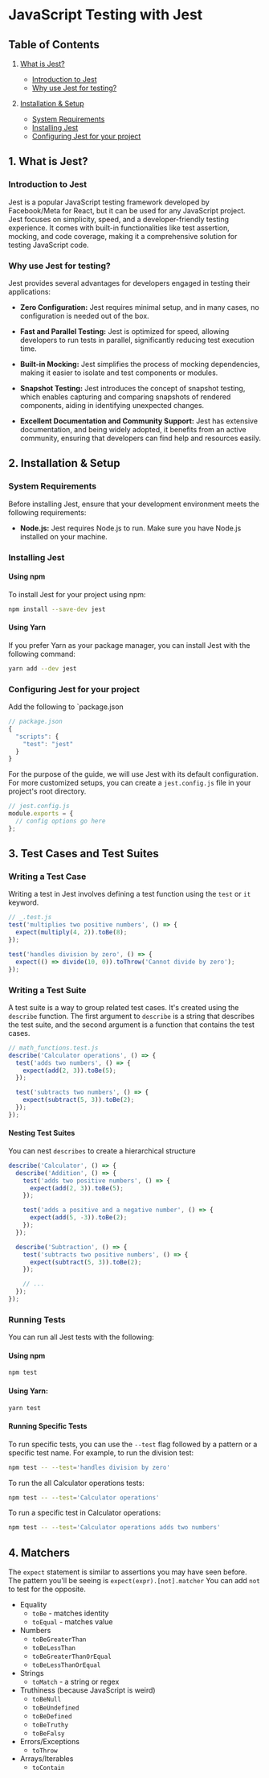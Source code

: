 # JavaScript Testing with Jest

## Table of Contents
1. [What is Jest?](#1-what-is-jest)
   - [Introduction to Jest](#introduction-to-jest)
   - [Why use Jest for testing?](#why-use-jest-for-testing)

2. [Installation & Setup](#2-installation--setup)
   - [System Requirements](#system-requirements)
   - [Installing Jest](#installing-jest)
   - [Configuring Jest for your project](#configuring-jest-for-your-project)

## 1. What is Jest?

### Introduction to Jest
Jest is a popular JavaScript testing framework developed by Facebook/Meta for React, but it can be used for any JavaScript project. Jest focuses on simplicity, speed, and a developer-friendly testing experience. It comes with built-in functionalities like test assertion, mocking, and code coverage, making it a comprehensive solution for testing JavaScript code.

### Why use Jest for testing?
Jest provides several advantages for developers engaged in testing their applications:

- **Zero Configuration:** Jest requires minimal setup, and in many cases, no configuration is needed out of the box.
  
- **Fast and Parallel Testing:** Jest is optimized for speed, allowing developers to run tests in parallel, significantly reducing test execution time.

- **Built-in Mocking:** Jest simplifies the process of mocking dependencies, making it easier to isolate and test components or modules.

- **Snapshot Testing:** Jest introduces the concept of snapshot testing, which enables capturing and comparing snapshots of rendered components, aiding in identifying unexpected changes.

- **Excellent Documentation and Community Support:** Jest has extensive documentation, and being widely adopted, it benefits from an active community, ensuring that developers can find help and resources easily.

## 2. Installation & Setup

### System Requirements
Before installing Jest, ensure that your development environment meets the following requirements:

- **Node.js:** Jest requires Node.js to run. Make sure you have Node.js installed on your machine.

### Installing Jest
#### Using npm
To install Jest for your project using npm:

```bash
npm install --save-dev jest
```
#### Using Yarn
If you prefer Yarn as your package manager, you can install Jest with the following command:

```bash
yarn add --dev jest
```

### Configuring Jest for your project
Add the following to `package.json
```javascript
// package.json
{
  "scripts": {
    "test": "jest"
  }
}
```

For the purpose of the guide, we will use Jest with its default configuration. For more customized setups, you can create a `jest.config.js` file in your project's root directory. 

```javascript
// jest.config.js
module.exports = {
  // config options go here
};
```

## 3. Test Cases and Test Suites

### Writing a Test Case

Writing a test in Jest involves defining a test function using the `test` or `it` keyword. 

```javascript
// _.test.js
test('multiplies two positive numbers', () => {
  expect(multiply(4, 2)).toBe(8);
});

test('handles division by zero', () => {
  expect(() => divide(10, 0)).toThrow('Cannot divide by zero');
});
```

### Writing a Test Suite

A test suite is a way to group related test cases. It's created using the `describe` function. The first argument to `describe` is a string that describes the test suite, and the second argument is a function that contains the test cases.

```javascript
// math_functions.test.js
describe('Calculator operations', () => {
  test('adds two numbers', () => {
    expect(add(2, 3)).toBe(5);
  });

  test('subtracts two numbers', () => {
    expect(subtract(5, 3)).toBe(2);
  });
});
```

#### Nesting Test Suites
You can nest `describes` to create a hierarchical structure
```javascript
describe('Calculator', () => {
  describe('Addition', () => {
    test('adds two positive numbers', () => {
      expect(add(2, 3)).toBe(5);
    });

    test('adds a positive and a negative number', () => {
      expect(add(5, -3)).toBe(2);
    });
  });

  describe('Subtraction', () => {
    test('subtracts two positive numbers', () => {
      expect(subtract(5, 3)).toBe(2);
    });

    // ...
  });
});

```

### Running Tests
You can run all Jest tests with the following:

#### Using npm
```bash
npm test
```

#### Using Yarn:

```bash
yarn test
```

#### Running Specific Tests
To run specific tests, you can use the `--test` flag followed by a pattern or a specific test name. For example, to run the division test:

```bash
npm test -- --test='handles division by zero'
```

To run the all Calculator operations tests:
```bash
npm test -- --test='Calculator operations'
```

To run a specific test in Calculator operations:

```bash
npm test -- --test='Calculator operations adds two numbers'
```

## 4. Matchers

The `expect` statement is similar to assertions you may have seen before. The pattern you'll be seeing is `expect(expr).[not].matcher` You can add `not` to test for the opposite.

- Equality
   - `toBe` - matches identity
   - `toEqual` - matches value
- Numbers
   - `toBeGreaterThan`
   - `toBeLessThan`
   - `toBeGreaterThanOrEqual`
   - `toBeLessThanOrEqual`
- Strings
   - `toMatch` - a string or regex
- Truthiness (because JavaScript is weird)
   - `toBeNull`
   - `toBeUndefined`
   - `toBeDefined`
   - `toBeTruthy`
   - `toBeFalsy`
- Errors/Exceptions
   - `toThrow`
- Arrays/Iterables
   - `toContain`
